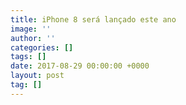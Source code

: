 ```yaml
---
title: iPhone 8 será lançado este ano
image: ''
author: ''
categories: []
tags: []
date: 2017-08-29 00:00:00 +0000
layout: post
tag: []
---
```

